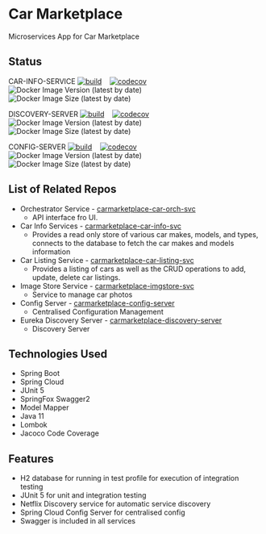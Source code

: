 # Car Marketplace

Microservices App for Car Marketplace

## Status

CAR-INFO-SERVICE
[![build](https://github.com/geekymon2/carmarketplace-car-info-svc/actions/workflows/build.yml/badge.svg)](https://github.com/geekymon2/carmarketplace-car-info-svc/actions/workflows/build.yml) &nbsp;&nbsp; [![codecov](https://codecov.io/gh/geekymon2/carmarketplace-car-info-svc/branch/main/graph/badge.svg?token=LH7ATDIHTB)](https://codecov.io/gh/geekymon2/carmarketplace-car-info-svc) &nbsp;&nbsp; ![Docker Image Version (latest by date)](https://img.shields.io/docker/v/geekymon2/cm-car-info-svc) &nbsp;&nbsp; ![Docker Image Size (latest by date)](https://img.shields.io/docker/image-size/geekymon2/cm-car-info-svc)

DISCOVERY-SERVER
[![build](https://github.com/geekymon2/carmarketplace-discovery-server/actions/workflows/build.yml/badge.svg)](https://github.com/geekymon2/carmarketplace-discovery-server/actions/workflows/build.yml) &nbsp;&nbsp; [![codecov](https://codecov.io/gh/geekymon2/carmarketplace-discovery-server/branch/main/graph/badge.svg?token=LH7ATDIHTB)](https://codecov.io/gh/geekymon2/carmarketplace-discovery-server) &nbsp;&nbsp; ![Docker Image Version (latest by date)](https://img.shields.io/docker/v/geekymon2/cm-discovery-server) &nbsp;&nbsp; ![Docker Image Size (latest by date)](https://img.shields.io/docker/image-size/geekymon2/cm-discovery-server)

CONFIG-SERVER
[![build](https://github.com/geekymon2/carmarketplace-config-server/actions/workflows/build.yml/badge.svg)](https://github.com/geekymon2/carmarketplace-config-server/actions/workflows/build.yml) &nbsp;&nbsp; [![codecov](https://codecov.io/gh/geekymon2/carmarketplace-config-server/branch/main/graph/badge.svg?token=LH7ATDIHTB)](https://codecov.io/gh/geekymon2/carmarketplace-config-server) &nbsp;&nbsp; ![Docker Image Version (latest by date)](https://img.shields.io/docker/v/geekymon2/cm-config-server) &nbsp;&nbsp; ![Docker Image Size (latest by date)](https://img.shields.io/docker/image-size/geekymon2/cm-config-server)

## List of Related Repos

* Orchestrator Service - [carmarketplace-car-orch-svc](https://github.com/geekymon2/carmarketplace-car-orch-svc)
    - API interface fro UI.
* Car Info Services - [carmarketplace-car-info-svc](https://github.com/geekymon2/carmarketplace-car-info-svc)
    - Provides a read only store of various car makes, models, and types, connects to the database to fetch the car makes and models information
* Car Listing Service - [carmarketplace-car-listing-svc](https://github.com/geekymon2/carmarketplace-car-listing-svc)
    - Provides a listing of cars as well as the CRUD operations to add, update, delete car listings.
* Image Store Service - [carmarketplace-imgstore-svc](https://github.com/geekymon2/carmarketplace-imagestore-svc)
    - Service to manage car photos
* Config Server - [carmarketplace-config-server](https://github.com/geekymon2/carmarketplace-config-server)
    - Centralised Configuration Management
* Eureka Discovery Server - [carmarketplace-discovery-server](https://github.com/geekymon2/carmarketplace-discovery-server)
    - Discovery Server

## Technologies Used
* Spring Boot
* Spring Cloud
* JUnit 5
* SpringFox Swagger2
* Model Mapper
* Java 11
* Lombok
* Jacoco Code Coverage

## Features
* H2 database for running in test profile for execution of integration testing
* JUnit 5 for unit and integration testing
* Netflix Discovery service for automatic service discovery
* Spring Cloud Config Server for centralised config
* Swagger is included in all services
